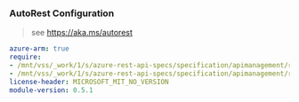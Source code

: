 ### AutoRest Configuration

> see https://aka.ms/autorest

``` yaml
azure-arm: true
require:
- /mnt/vss/_work/1/s/azure-rest-api-specs/specification/apimanagement/resource-manager/readme.md
- /mnt/vss/_work/1/s/azure-rest-api-specs/specification/apimanagement/resource-manager/readme.go.md
license-header: MICROSOFT_MIT_NO_VERSION
module-version: 0.5.1
```
